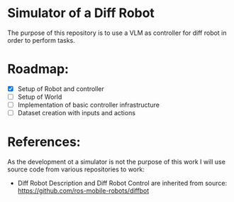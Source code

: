 # Simulator of a Diff Robot
The purpose of this repository is to use a VLM as controller for diff robot in order to perform tasks.

# Roadmap:
- [x] Setup of Robot and controller
- [ ] Setup of World
- [ ] Implementation of basic controller infrastructure
- [ ] Dataset creation with inputs and actions

# References:
As the development ot a simulator is not the purpose of this work I will use source code from various repositories to work:
- Diff Robot Description and Diff Robot Control are inherited from source: https://github.com/ros-mobile-robots/diffbot

